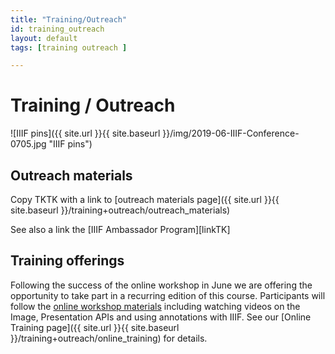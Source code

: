 ```yaml
---
title: "Training/Outreach"
id: training_outreach
layout: default
tags: [training outreach ]

---
```

# Training / Outreach


![IIIF pins]({{ site.url }}{{ site.baseurl }}/img/2019-06-IIIF-Conference-0705.jpg "IIIF pins")


## Outreach materials

Copy TKTK with a link to [outreach materials page]({{ site.url }}{{ site.baseurl }}/training+outreach/outreach_materials)

See also a link the [IIIF Ambassador Program][linkTK]

## Training offerings



Following the success of the online workshop in June we are offering the opportunity to take part in a recurring edition of this course. Participants will follow the [online workshop materials](https://training.iiif.io/iiif-online-workshop/) including watching videos on the Image, Presentation APIs and using annotations with IIIF.  See our [Online Training page]({{ site.url }}{{ site.baseurl }}/training+outreach/online_training) for details.
